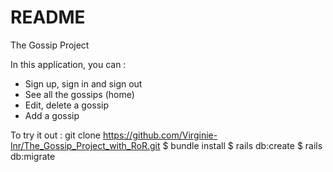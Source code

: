 # README

The Gossip Project 

In this application, you can : 
- Sign up, sign in and sign out
- See all the gossips (home)
- Edit, delete a gossip
- Add a gossip

To try it out : 
git clone https://github.com/Virginie-lnr/The_Gossip_Project_with_RoR.git
$ bundle install 
$ rails db:create 
$ rails db:migrate 
